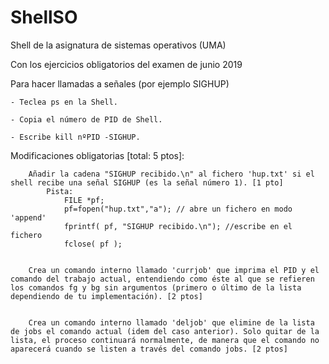 # ShellSO
Shell de la asignatura de sistemas operativos (UMA)

Con los ejercicios  obligatorios del examen de junio 2019

Para hacer llamadas a señales (por ejemplo SIGHUP)       

	- Teclea ps en la Shell.
           
	- Copia el número de PID de Shell.
	
	- Escribe kill nºPID -SIGHUP.
		

Modificaciones obligatorias [total: 5 ptos]:

        Añadir la cadena "SIGHUP recibido.\n" al fichero 'hup.txt' si el shell recibe una señal SIGHUP (es la señal número 1). [1 pto]
            Pista:
                FILE *pf;
                pf=fopen("hup.txt","a"); // abre un fichero en modo 'append'
                fprintf( pf, "SIGHUP recibido.\n"); //escribe en el fichero
                fclose( pf );


        Crea un comando interno llamado 'currjob' que imprima el PID y el comando del trabajo actual, entendiendo como éste al que se refieren los comandos fg y bg sin argumentos (primero o último de la lista dependiendo de tu implementación). [2 ptos]


        Crea un comando interno llamado 'deljob' que elimine de la lista de jobs el comando actual (idem del caso anterior). Solo quitar de la lista, el proceso continuará normalmente, de manera que el comando no aparecerá cuando se listen a través del comando jobs. [2 ptos]
        
       
